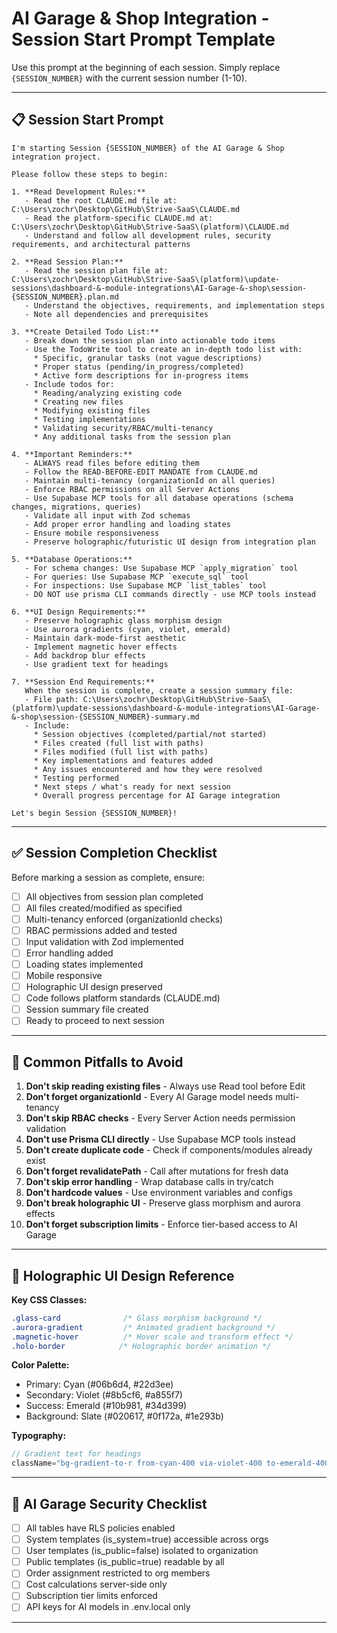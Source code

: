 # AI Garage & Shop Integration - Session Start Prompt Template

Use this prompt at the beginning of each session. Simply replace `{SESSION_NUMBER}` with the current session number (1-10).

---

## 📋 Session Start Prompt

```
I'm starting Session {SESSION_NUMBER} of the AI Garage & Shop integration project.

Please follow these steps to begin:

1. **Read Development Rules:**
   - Read the root CLAUDE.md file at: C:\Users\zochr\Desktop\GitHub\Strive-SaaS\CLAUDE.md
   - Read the platform-specific CLAUDE.md at: C:\Users\zochr\Desktop\GitHub\Strive-SaaS\(platform)\CLAUDE.md
   - Understand and follow all development rules, security requirements, and architectural patterns

2. **Read Session Plan:**
   - Read the session plan file at: C:\Users\zochr\Desktop\GitHub\Strive-SaaS\(platform)\update-sessions\dashboard-&-module-integrations\AI-Garage-&-shop\session-{SESSION_NUMBER}.plan.md
   - Understand the objectives, requirements, and implementation steps
   - Note all dependencies and prerequisites

3. **Create Detailed Todo List:**
   - Break down the session plan into actionable todo items
   - Use the TodoWrite tool to create an in-depth todo list with:
     * Specific, granular tasks (not vague descriptions)
     * Proper status (pending/in_progress/completed)
     * Active form descriptions for in-progress items
   - Include todos for:
     * Reading/analyzing existing code
     * Creating new files
     * Modifying existing files
     * Testing implementations
     * Validating security/RBAC/multi-tenancy
     * Any additional tasks from the session plan

4. **Important Reminders:**
   - ALWAYS read files before editing them
   - Follow the READ-BEFORE-EDIT MANDATE from CLAUDE.md
   - Maintain multi-tenancy (organizationId on all queries)
   - Enforce RBAC permissions on all Server Actions
   - Use Supabase MCP tools for all database operations (schema changes, migrations, queries)
   - Validate all input with Zod schemas
   - Add proper error handling and loading states
   - Ensure mobile responsiveness
   - Preserve holographic/futuristic UI design from integration plan

5. **Database Operations:**
   - For schema changes: Use Supabase MCP `apply_migration` tool
   - For queries: Use Supabase MCP `execute_sql` tool
   - For inspections: Use Supabase MCP `list_tables` tool
   - DO NOT use prisma CLI commands directly - use MCP tools instead

6. **UI Design Requirements:**
   - Preserve holographic glass morphism design
   - Use aurora gradients (cyan, violet, emerald)
   - Maintain dark-mode-first aesthetic
   - Implement magnetic hover effects
   - Add backdrop blur effects
   - Use gradient text for headings

7. **Session End Requirements:**
   When the session is complete, create a session summary file:
   - File path: C:\Users\zochr\Desktop\GitHub\Strive-SaaS\(platform)\update-sessions\dashboard-&-module-integrations\AI-Garage-&-shop\session-{SESSION_NUMBER}-summary.md
   - Include:
     * Session objectives (completed/partial/not started)
     * Files created (full list with paths)
     * Files modified (full list with paths)
     * Key implementations and features added
     * Any issues encountered and how they were resolved
     * Testing performed
     * Next steps / what's ready for next session
     * Overall progress percentage for AI Garage integration

Let's begin Session {SESSION_NUMBER}!
```

---

## ✅ Session Completion Checklist

Before marking a session as complete, ensure:

- [ ] All objectives from session plan completed
- [ ] All files created/modified as specified
- [ ] Multi-tenancy enforced (organizationId checks)
- [ ] RBAC permissions added and tested
- [ ] Input validation with Zod implemented
- [ ] Error handling added
- [ ] Loading states implemented
- [ ] Mobile responsive
- [ ] Holographic UI design preserved
- [ ] Code follows platform standards (CLAUDE.md)
- [ ] Session summary file created
- [ ] Ready to proceed to next session

---

## 🚨 Common Pitfalls to Avoid

1. **Don't skip reading existing files** - Always use Read tool before Edit
2. **Don't forget organizationId** - Every AI Garage model needs multi-tenancy
3. **Don't skip RBAC checks** - Every Server Action needs permission validation
4. **Don't use Prisma CLI directly** - Use Supabase MCP tools instead
5. **Don't create duplicate code** - Check if components/modules already exist
6. **Don't forget revalidatePath** - Call after mutations for fresh data
7. **Don't skip error handling** - Wrap database calls in try/catch
8. **Don't hardcode values** - Use environment variables and configs
9. **Don't break holographic UI** - Preserve glass morphism and aurora effects
10. **Don't forget subscription limits** - Enforce tier-based access to AI Garage

---

## 🎨 Holographic UI Design Reference

**Key CSS Classes:**
```css
.glass-card              /* Glass morphism background */
.aurora-gradient         /* Animated gradient background */
.magnetic-hover          /* Hover scale and transform effect */
.holo-border            /* Holographic border animation */
```

**Color Palette:**
- Primary: Cyan (#06b6d4, #22d3ee)
- Secondary: Violet (#8b5cf6, #a855f7)
- Success: Emerald (#10b981, #34d399)
- Background: Slate (#020617, #0f172a, #1e293b)

**Typography:**
```typescript
// Gradient text for headings
className="bg-gradient-to-r from-cyan-400 via-violet-400 to-emerald-400 bg-clip-text text-transparent"
```

---

## 🔐 AI Garage Security Checklist

- [ ] All tables have RLS policies enabled
- [ ] System templates (is_system=true) accessible across orgs
- [ ] User templates (is_public=false) isolated to organization
- [ ] Public templates (is_public=true) readable by all
- [ ] Order assignment restricted to org members
- [ ] Cost calculations server-side only
- [ ] Subscription tier limits enforced
- [ ] API keys for AI models in .env.local only

---
